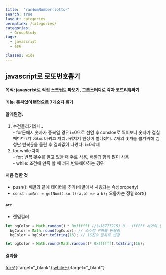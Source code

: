 ```yaml
---
title:  "randomNumber(lotto)"
search: true
layout: categories
permalink: /categories/
categories:
  - GroupStudy
tags:
  - javascript
  - es6

classes: wide
---
```


## javascript로 로또번호뽑기

#### 목적: javascript로 직접 스크립트 짜보기, 그룹스터디로 각자 코드리뷰하기

#### 기능: 중복없이 랜덤으로 7개숫자 뽑기

#### 알게된점: 
  1. 수건돌리기라니..<br>
    - for문에서 숫자가 중복일 경우 i=0으로 선언 후 consloe로 찍어보니 숫자가 겹칠때마다 i가 0으로 바뀌고 자리바꿔치기 현상이 벌어졌다. 7개의 숫자를 뽑기위해 엄청난 반복문을 돌린 후 결과값이 나왔다. i=0삭제<br>
  2. for while 차이<br>
    - for: 반복 횟수를 알고 있을 때 주로 사용, 배열과 함께 많이 사용<br>
    - while: 조건에 만족 할 때 까지 반복해야하는 경우

#### 처음 접한 것   
  - push(): 배열의 끝에 데이터를 추가(배열에서 사용되는 속성property)<br>
  - `const numArr = getNum().sort((a,b) => a-b);` 오름차순 정렬 sort()

#### etc
  - 랜덤컬러
  ```javascript
  let bgColor = Math.random() * 0xffffff //(=16777215) 0 ~ ffffff 사이의 랜덤 숫자 뽑기
    bgColor = Math.round(bgColor); // 소수점 이하를 반올림
    bgColor = bgColor.toString(16); // 16진수 문자로 변경
  ```

  ```javascript
  let bgColor = Math.round(Math.random()* 0xffffff).toString(16);
  ```

#### 결과물
[for문](https://jsfiddle.net/hahahh/230bahxf/6/){:target="_blank"}
[while문](https://jsfiddle.net/hahahh/4036as8p/4/){:target="_blank"}
